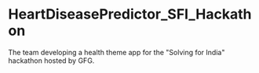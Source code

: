 # HeartDiseasePredictor_SFI_Hackathon
The team developing a health theme app for the "Solving for India" hackathon hosted by GFG. 
